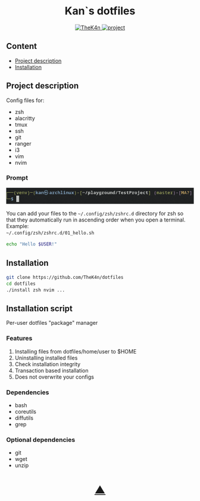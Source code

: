 <h1 align="center">Kan`s dotfiles</h1>

<p align="center">
  <a href="https://github.com/TheK4n">
    <img src="https://img.shields.io/github/followers/TheK4n?label=Follow&style=social" alt="TheK4n">
  </a>
  <a href="https://github.com/TheK4n/dotfiles">
    <img src="https://img.shields.io/github/stars/TheK4n/dotfiles?style=social" alt="project">
  </a>
</p>


## Content

* [Project description](#chapter-0)
* [Installation](#chapter-1)


<a id="chapter-0"></a>
## Project description

Config files for:
* zsh
* alacritty
* tmux
* ssh
* git
* ranger
* i3
* vim
* nvim


### Prompt
<p align="center">
    <img src=".assets/prompt.png" alt="Prompt">
</p>

You can add your files to the  `~/.config/zsh/zshrc.d` directory for zsh so that they automatically run in ascending order when you open a terminal.\
Example:\
`~/.config/zsh/zshrc.d/01_hello.sh`
```sh
echo "Hello $USER!"
```

<a id="chapter-1"></a>
## Installation

```sh
git clone https://github.com/TheK4n/dotfiles
cd dotfiles
./install zsh nvim ...
```


## Installation script
Per-user dotfiles "package" manager

### Features
1. Installing files from dotfiles/home/user to $HOME
2. Uninstalling installed files
3. Check installation integrity
4. Transaction based installation
5. Does not overwrite your configs

### Dependencies
* bash
* coreutils
* diffutils
* grep


### Optional dependencies
* git
* wget
* unzip


<h1 align="center"><a href="#top">▲</a></h1>